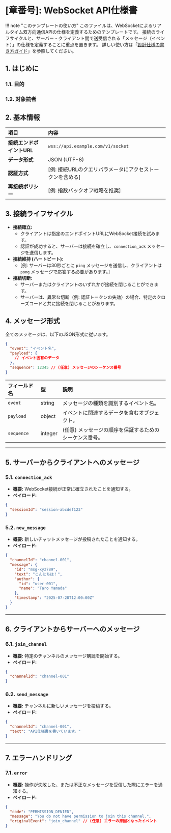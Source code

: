 # [章番号]: WebSocket API仕様書

!!! note "このテンプレートの使い方"
このファイルは、WebSocketによるリアルタイム双方向通信APIの仕様を定義するためのテンプレートです。
接続のライフサイクルと、サーバー・クライアント間で送受信される「メッセージ（イベント）」の仕様を定義することに重点を置きます。
詳しい使い方は「[設計仕様の書き方ガイド](ここにガイドへのパスを記述してください)」を参照してください。

## 1. はじめに

### 1.1. 目的

<!-- このWebSocket APIが提供するリアルタイム機能と、その目的を簡潔に記述します。（例: リアルタイムチャット機能、共同編集機能など） -->

### 1.2. 対象読者

<!-- 例: フロントエンド開発者、モバイルアプリ開発者など -->

## 2. 基本情報

| 項目                      | 内容                                                      |
| :------------------------ | :-------------------------------------------------------- |
| **接続エンドポイントURL** | `wss://api.example.com/v1/socket`                         |
| **データ形式**            | JSON (UTF-8)                                              |
| **認証方式**              | [例: 接続URLのクエリパラメータにアクセストークンを含める] |
| **再接続ポリシー**        | [例: 指数バックオフ戦略を推奨]                            |

## 3. 接続ライフサイクル

- **接続確立:**
  - クライアントは指定のエンドポイントURLにWebSocket接続を試みます。
  - 認証が成功すると、サーバーは接続を確立し、`connection_ack` メッセージを送信します。
- **接続維持 (ハートビート):**
  - [例: サーバーは30秒ごとに `ping` メッセージを送信し、クライアントは `pong` メッセージで応答する必要があります。]
- **接続切断:**
  - サーバーまたはクライアントのいずれかが接続を閉じることができます。
  - サーバーは、異常な切断（例: 認証トークンの失効）の場合、特定のクローズコードと共に接続を閉じることがあります。

## 4. メッセージ形式

<!-- サーバーとクライアント間で送受信される全てのメッセージの共通フォーマットを定義します。 -->

全てのメッセージは、以下のJSON形式に従います。

```json
{
  "event": "イベント名",
  "payload": {
    // イベント固有のデータ
  },
  "sequence": 12345 // (任意) メッセージのシーケンス番号
}
```

| フィールド名 | 型      | 説明                                                    |
| :----------- | :------ | :------------------------------------------------------ |
| `event`      | string  | メッセージの種類を識別するイベント名。                  |
| `payload`    | object  | イベントに関連するデータを含むオブジェクト。            |
| `sequence`   | integer | (任意) メッセージの順序を保証するためのシーケンス番号。 |

---

## 5. サーバーからクライアントへのメッセージ

<!-- サーバーがクライアントに送信するメッセージ（イベント）をリストアップします。 -->

### 5.1. `connection_ack`

- **概要:** WebSocket接続が正常に確立されたことを通知する。
- **ペイロード:**

```json
{
  "sessionId": "session-abcdef123"
}
```

### 5.2. `new_message`

- **概要:** 新しいチャットメッセージが投稿されたことを通知する。
- **ペイロード:**

```json
{
  "channelId": "channel-001",
  "message": {
    "id": "msg-xyz789",
    "text": "こんにちは！",
    "author": {
      "id": "user-001",
      "name": "Taro Yamada"
    },
    "timestamp": "2025-07-28T12:00:00Z"
  }
}
```

---

## 6. クライアントからサーバーへのメッセージ

<!-- クライアントがサーバーに送信するメッセージ（イベント）をリストアップします。 -->

### 6.1. `join_channel`

- **概要:** 特定のチャンネルのメッセージ購読を開始する。
- **ペイロード:**

```json
{
  "channelId": "channel-001"
}
```

### 6.2. `send_message`

- **概要:** チャンネルに新しいメッセージを投稿する。
- **ペイロード:**

```json
{
  "channelId": "channel-001",
  "text": "API仕様書を書いています。"
}
```

---

## 7. エラーハンドリング

<!-- サーバーがエラーを通知する際のメッセージ形式を定義します。 -->

### 7.1. `error`

- **概要:** 操作が失敗した、または不正なメッセージを受信した際にエラーを通知する。
- **ペイロード:**

```json
{
  "code": "PERMISSION_DENIED",
  "message": "You do not have permission to join this channel.",
  "originalEvent": "join_channel" // (任意) エラーの原因となったイベント
}
```
